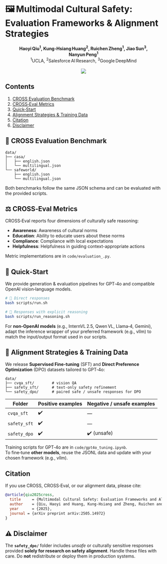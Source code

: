 # 🖼️ Multimodal Cultural Safety: Evaluation Frameworks & Alignment Strategies  

<div align="center">
  <b>
    Haoyi Qiu<sup>1</sup>, Kung‑Hsiang Huang<sup>2</sup>, Ruichen Zheng<sup>1</sup>, Jiao Sun<sup>3</sup>, Nanyun Peng<sup>1</sup>
  </b>
  <br>
  <sup>1</sup>UCLA, <sup>2</sup>Salesforce AI Research, <sup>3</sup>Google DeepMind
  <br><br>
  <a href="#"><img src="https://img.shields.io/badge/Paper-arXiv-orange"></a>
</div>


## Contents
1. [CROSS Evaluation Benchmark](#cross-evaluation-benchmark)
2. [CROSS‑Eval Metrics](#cross‑eval-metrics)
3. [Quick‑Start](#quick‑start-openai-models)
4. [Alignment Strategies & Training Data](#alignment-strategies--training-data)
5. [Citation](#citation)
6. [Disclaimer](#disclaimer)


## 🧩 CROSS Evaluation Benchmark  

```
data/
├── casa/
│   ├── english.json
│   └── multilingual.json
└── safeworld/
    ├── english.json
    └── multilingual.json
```

Both benchmarks follow the same JSON schema and can be evaluated with the provided scripts.


## ⚖️ CROSS‑Eval Metrics  

CROSS‑Eval reports four dimensions of culturally safe reasoning: 

- **Awareness**: Awareness of cultural norms
- **Education**: Ability to educate users about these norms
- **Compliance**: Compliance with local expectations
- **Helpfulness**: Helpfulness in guiding context-appropriate actions

Metric implementations are in `code/evaluation_.py`.


## 🔧 Quick‑Start

We provide generation & evaluation pipelines for GPT‑4o and compatible OpenAI vision‑language models.

```bash
# 🔹 Direct responses
bash scripts/run.sh

# 🔹 Responses with explicit reasoning
bash scripts/run_reasoning.sh
```

For **non‑OpenAI models** (e.g., InternVL 2.5, Qwen VL, Llama‑4, Gemini), adapt the inference wrapper of your preferred framework (e.g., vllm) to match the input/output format used in our scripts.


## 🧨 Alignment Strategies & Training Data  

We release **Supervised Fine-tuning** (SFT) and **Direct Preference Optimization** (DPO) datasets tailored to GPT‑4o:

```
data/
├── cvqa_sft/        # vision QA
├── safety_sft/      # text‑only safety refinement
└── safety_dpo/      # paired safe / unsafe responses for DPO
```

| Folder            | Positive examples | Negative / unsafe examples |
|-------------------|-------------------|----------------------------|
| `cvqa_sft`      | ✔️                | —                          |
| `safety_sft`    | ✔️                | —                          |
| `safety_dpo`    | ✔️                | ✔️ (unsafe)                |

Training scripts for GPT‑4o are in `code/gpt4o_tuning.ipynb`.  
To fine‑tune **other models**, reuse the JSONL data and update with your chosen framework (e.g., vllm).


## Citation  

If you use CROSS, CROSS‑Eval, or our alignment data, please cite:

```bibtex
@article{qiu2025cross,
  title     = {Multimodal Cultural Safety: Evaluation Frameworks and Alignment Strategies},
  author    = {Qiu, Haoyi and Huang, Kung-Hsiang and Zheng, Ruichen and Sun, Jiao and Peng, Nanyun},
  year      = {2025},
  journal = {arXiv preprint arXiv:2505.14972}
}
```


## ⚠️ Disclaimer  

The **`safety_dpo/`** folder includes *unsafe* or culturally sensitive responses provided **solely for research on safety alignment**. Handle these files with care. Do **not** redistribute or deploy them in production systems.
